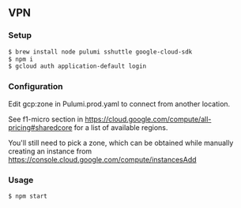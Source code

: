 ## VPN

### Setup

```bash
$ brew install node pulumi sshuttle google-cloud-sdk
$ npm i
$ gcloud auth application-default login
```

### Configuration

Edit gcp:zone in Pulumi.prod.yaml to connect from another location.

See f1-micro section in https://cloud.google.com/compute/all-pricing#sharedcore for a list of available regions.

You'll still need to pick a zone, which can be obtained while manually creating an instance from https://console.cloud.google.com/compute/instancesAdd

### Usage

```bash
$ npm start
```
